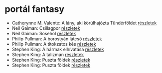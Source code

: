 # portál fantasy

- Catherynne M. Valente: A lány, aki körülhajózta Tündérföldet [részletek](_details/%7Bopf.creator%7D.md#id_659)
- Neil Gaiman: Csillagpor [részletek](_details/%7Bopf.creator%7D.md#id_886)
- Neil Gaiman: Sosehol [részletek](_details/%7Bopf.creator%7D.md#id_222)
- Philip Pullman: A borostyán látcső [részletek](_details/%7Bopf.creator%7D.md#id_1221)
- Philip Pullman: A titokzatos kés [részletek](_details/%7Bopf.creator%7D.md#id_1220)
- Stephen King: A hármak elhívatása [részletek](_details/%7Bopf.creator%7D.md#id_540)
- Stephen King: A talizmán [részletek](_details/%7Bopf.creator%7D.md#id_549)
- Stephen King: Puszta földek [részletek](_details/%7Bopf.creator%7D.md#id_545)
- Stephen King: Puszta földek [részletek](_details/%7Bopf.creator%7D.md#id_845)